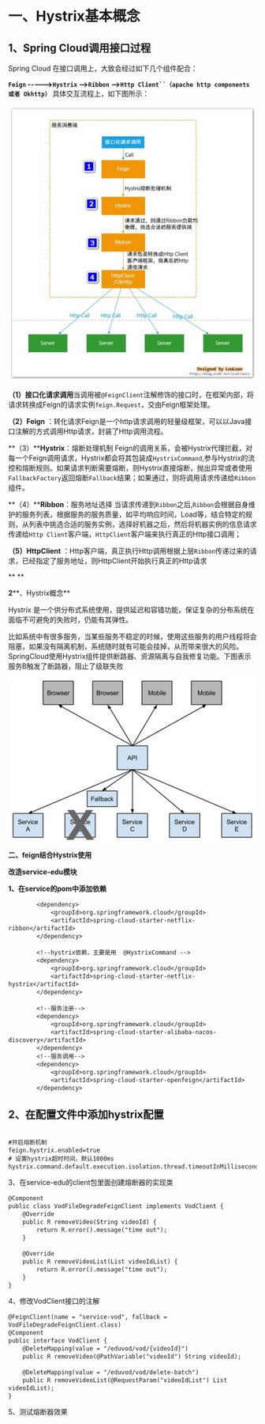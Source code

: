 # 一、Hystrix基本概念

## 1、Spring Cloud调用接口过程 

Spring Cloud 在接口调用上，大致会经过如下几个组件配合：

**`Feign` ----->`Hystrix` —>`Ribbon` —>`Http Client``（apache http components 或者 Okhttp）`** 具体交互流程上，如下图所示：

![img](./assets/d5be6f27-caff-45b6-8f27-837ea6b11134-1721228206438-1.jpg)

**（1）接口化请求调用**当调用被`@FeignClient`注解修饰的接口时，在框架内部，将请求转换成Feign的请求实例`feign.Request`，交由Feign框架处理。

**（2）Feign** ：转化请求Feign是一个http请求调用的轻量级框架，可以以Java接口注解的方式调用Http请求，封装了Http调用流程。

**（3）****Hystrix**：熔断处理机制 Feign的调用关系，会被Hystrix代理拦截，对每一个Feign调用请求，Hystrix都会将其包装成`HystrixCommand`,参与Hystrix的流控和熔断规则。如果请求判断需要熔断，则Hystrix直接熔断，抛出异常或者使用`FallbackFactory`返回熔断`Fallback`结果；如果通过，则将调用请求传递给`Ribbon`组件。

**（4）****Ribbon**：服务地址选择 当请求传递到`Ribbon`之后,`Ribbon`会根据自身维护的服务列表，根据服务的服务质量，如平均响应时间，Load等，结合特定的规则，从列表中挑选合适的服务实例，选择好机器之后，然后将机器实例的信息请求传递给`Http Client`客户端，`HttpClient`客户端来执行真正的Http接口调用；

**（5）HttpClient** ：Http客户端，真正执行Http调用根据上层`Ribbon`传递过来的请求，已经指定了服务地址，则HttpClient开始执行真正的Http请求

**
**

**2****、Hystrix概念**

Hystrix 是一个供分布式系统使用，提供延迟和容错功能，保证复杂的分布系统在面临不可避免的失败时，仍能有其弹性。

比如系统中有很多服务，当某些服务不稳定的时候，使用这些服务的用户线程将会阻塞，如果没有隔离机制，系统随时就有可能会挂掉，从而带来很大的风险。SpringCloud使用Hystrix组件提供断路器、资源隔离与自我修复功能。下图表示服务B触发了断路器，阻止了级联失败

![img](./assets/59809c07-0923-4546-aa83-ed920f53a3a5-1721228223161-3.jpg)

**二、feign结合Hystrix使用**

**改造service-edu模块**

**1、在service的pom中添加依赖**

```
        <dependency>
            <groupId>org.springframework.cloud</groupId>
            <artifactId>spring-cloud-starter-netflix-ribbon</artifactId>
        </dependency>

        <!--hystrix依赖，主要是用  @HystrixCommand -->
        <dependency>
            <groupId>org.springframework.cloud</groupId>
            <artifactId>spring-cloud-starter-netflix-hystrix</artifactId>
        </dependency>

        <!--服务注册-->
        <dependency>
            <groupId>org.springframework.cloud</groupId>
            <artifactId>spring-cloud-starter-alibaba-nacos-discovery</artifactId>
        </dependency>
        <!--服务调用-->
        <dependency>
            <groupId>org.springframework.cloud</groupId>
            <artifactId>spring-cloud-starter-openfeign</artifactId>
        </dependency>
```

## 2、在配置文件中添加hystrix配置

```
     
#开启熔断机制
feign.hystrix.enabled=true
# 设置hystrix超时时间，默认1000ms
hystrix.command.default.execution.isolation.thread.timeoutInMilliseconds=6000
```

3、在service-edu的client包里面创建熔断器的实现类

```
@Component
public class VodFileDegradeFeignClient implements VodClient {
    @Override
    public R removeVideo(String videoId) {
        return R.error().message("time out");
    }

    @Override
    public R removeVideoList(List videoIdList) {
        return R.error().message("time out");
    }
}
```

4、修改VodClient接口的注解

```
@FeignClient(name = "service-vod", fallback = VodFileDegradeFeignClient.class)
@Component
public interface VodClient {
    @DeleteMapping(value = "/eduvod/vod/{videoId}")
    public R removeVideo(@PathVariable("videoId") String videoId);

    @DeleteMapping(value = "/eduvod/vod/delete-batch")
    public R removeVideoList(@RequestParam("videoIdList") List videoIdList);
}
```

5、测试熔断器效果